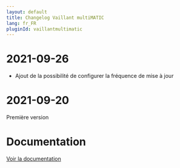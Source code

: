 ```yaml
---
layout: default
title: Changelog Vaillant multiMATIC
lang: fr_FR
pluginId: vaillantmultimatic
---
```


# 2021-09-26

- Ajout de la possibilité de configurer la fréquence de mise à jour

# 2021-09-20

Première version

# Documentation

[Voir la documentation]({{site.baseurl}}/{{page.pluginId}}/{{page.lang}})
